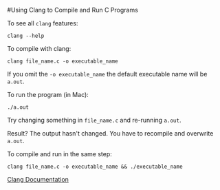 #Using Clang to Compile and Run C Programs

To see all `clang` features:
```
clang --help
```

To compile with clang:
```
clang file_name.c -o executable_name
```
If you omit the `-o executable_name` the default executable name will be `a.out`.

To run the program (in Mac):
```
./a.out
```

Try changing something in `file_name.c` and re-running `a.out`.

Result? The output hasn't changed. You have to recompile and overwrite
`a.out`.

To compile and run in the same step:
```
clang file_name.c -o executable_name && ./executable_name
```

[Clang Documentation][clang-docs]

[clang-docs]: http://clang.llvm.org/
